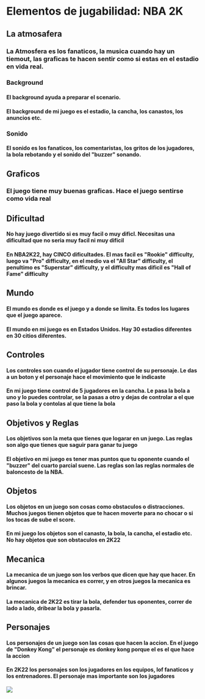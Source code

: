 # Elementos de jugabilidad: NBA 2K

## La atmosafera 
### La Atmosfera es los fanaticos, la musica cuando hay un tiemout, las  graficas te hacen sentir como si estas en el estadio en vida real.

### Background
#### El background ayuda a preparar el scenario.
#### El background de mi juego es el estadio, la cancha, los canastos, los anuncios etc.
### Sonido
#### El sonido es los fanaticos, los comentaristas, los gritos de los jugadores, la bola rebotando y el sonido del "buzzer" sonando.
## Graficos
### El juego tiene muy buenas graficas. Hace el juego sentirse como vida real
## Dificultad
#### No hay juego divertido si es muy facil o muy dificl. Necesitas una dificultad que no seria muy facil ni muy dificil
#### En NBA2K22, hay CINCO dificultades. El mas facil es "Rookie" difficulty, luego va "Pro" difficulty, en el medio va el "All Star" difficulty, el penultimo es "Superstar" difficulty, y el difficulty mas dificil es "Hall of Fame" difficulty
## Mundo
#### El mundo es donde es el juego y a donde se limita. Es todos los lugares que el juego aparece.
#### El mundo en mi juego es en Estados Unidos. Hay 30 estadios diferentes en 30 citios diferentes.
## Controles
#### Los controles son cuando el jugador tiene control de su personaje. Le das a un boton y el personaje hace el movimiento que le indicaste
#### En mi juego tiene control de 5 jugadores en la cancha. Le pasa la bola a uno y lo puedes controlar, se la pasas a otro y dejas de controlar a el que paso la bola y contolas al que tiene la bola
## Objetivos y Reglas
#### Los objetivos son la meta que tienes que logarar en un juego. Las reglas son algo que tienes que saguir para ganar tu juego
#### El objetivo en mi juego es tener mas puntos que tu oponente cuando el "buzzer" del cuarto parcial suene. Las reglas son las reglas normales de baloncesto de la NBA.
## Objetos
#### Los objetos en un juego son cosas como obstaculos o distracciones. Muchos juegos tienen objetos que te hacen moverte para no chocar o si los tocas de sube el score.
#### En mi juego los objetos son el canasto, la bola, la cancha, el estadio etc. No hay objetos que son obstaculos en 2K22
## Mecanica
#### La mecanica de un juego son los verbos que dicen que hay que hacer. En algunos juegos la mecanica es correr, y en otros juegos la mecanica es brincar.
#### La mecanica de 2K22 es tirar la bola, defender tus oponentes, correr de lado a lado, dribear la bola y pasarla.
## Personajes
#### Los personajes de un juego son las cosas que hacen la accion. En el juego de "Donkey Kong" el personaje es donkey kong porque el es el que hace la accion
#### En 2K22 los personajes son los jugadores en los equipos, lof fanaticos y los entrenadores. El personaje mas importante son los jugadores

<img src="https://cdn.vox-cdn.com/thumbor/E_d9qZl1bYgro7pHL8RhkKQZp7I=/0x0:813x1024/1200x800/filters:focal(485x145:615x275)/cdn.vox-cdn.com/uploads/chorus_image/image/69580917/luka_2k22_standard.0.jpg"
     />
